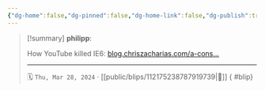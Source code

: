 ```yaml
---
{"dg-home":false,"dg-pinned":false,"dg-home-link":false,"dg-publish":true,"tags":["dgblip"],"disabled rules":["yaml-title","yaml-title-alias","file-name-heading"],"title":"philipp on mastodon @ 2024-03-28","created-date":"2024-03-28T20:38:26","id":112175238787919740,"updated-date":"2025-05-02T08:50:44","dg-path":"blips/112175238787919739.md","permalink":"/blips/112175238787919739/","dgPassFrontmatter":true}
---
```


> [!summary] **philipp**:
>
> How YouTube killed IE6: [blog.chriszacharias.com/a-cons…](https://blog.chriszacharias.com/a-conspiracy-to-kill-ie6)
> - - -
>
> 🗓️ `Thu, Mar 28, 2024` · [[public/blips/112175238787919739\|🔗]]
{ #blip}

